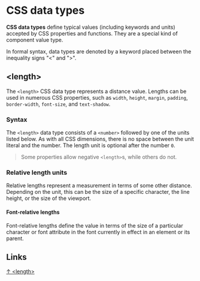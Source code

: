 # CSS data types

**CSS data types** define typical values (including keywords and units) accepted by CSS properties and functions. They are a special kind of component value type.

In formal syntax, data types are denoted by a keyword placed between the inequality signs "<" and ">".

## \<length>

The `<length>` CSS data type represents a distance value. Lengths can be used in numerous CSS properties, such as `width`, `height`, `margin`, `padding`, `border-width`, `font-size`, and `text-shadow`.

### Syntax

The `<length>` data type consists of a `<number>` followed by one of the units listed below. As with all CSS dimensions, there is no space between the unit literal and the number. The length unit is optional after the number `0`.

> Some properties allow negative `<length>`s, while others do not.

### Relative length units

Relative lengths represent a measurement in terms of some other distance. Depending on the unit, this can be the size of a specific character, the line height, or the size of the viewport.

#### Font-relative lengths

Font-relative lengths define the <length> value in terms of the size of a particular character or font attribute in the font currently in effect in an element or its parent.

## Links

[↑ \<length>](https://developer.mozilla.org/en-US/docs/Web/CSS/length)